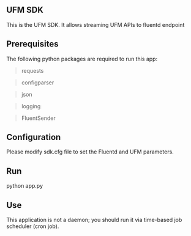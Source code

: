 UFM SDK
--------------------------------------------------------

This is the UFM SDK.
It allows streaming UFM APIs to fluentd endpoint 

Prerequisites 
--------------------------------------------------------

The following python packages are required to run this app:

>requests

>configparser

>json

>logging

>FluentSender

Configuration  
-------------------------------------------------------- 
Please modify sdk.cfg file to set the Fluentd and UFM parameters.

Run  
-------------------------------------------------------- 
python app.py

Use  
-------------------------------------------------------- 
This application is not a daemon; you should run it via time-based job scheduler (cron job).
